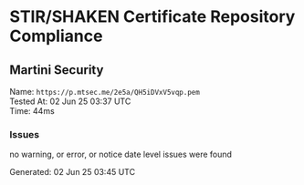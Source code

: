 # STIR/SHAKEN Certificate Repository Compliance

## Martini Security

Name: `https://p.mtsec.me/2e5a/QH5iDVxV5vqp.pem`\
Tested At: 02 Jun 25 03:37 UTC\
Time: 44ms

### Issues

no warning, or error, or notice date level issues were found

Generated: 02 Jun 25 03:45 UTC